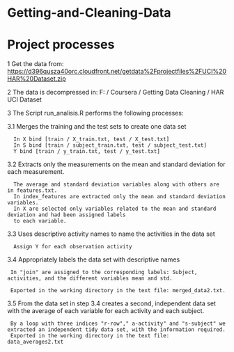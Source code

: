 Getting-and-Cleaning-Data
=========================

Project processes 
=================


1 Get the data from: https://d396qusza40orc.cloudfront.net/getdata%2Fprojectfiles%2FUCI%20HAR%20Dataset.zip

2 The data is decompressed in: 
   F: / Coursera / Getting Data Cleaning / HAR UCI Dataset 

3 The Script run_analisis.R performs the following processes: 

  3.1 Merges the training and the test sets to create one data set 

      In X bind [train / X_train.txt, test / X_test.txt] 
      In S bind [train / subject_train.txt, test / subject_test.txt] 
      Y bind [train / y_train.txt, test / y_test.txt] 

  3.2 Extracts only the measurements on the mean and standard deviation for each measurement.
  
      The average and standard deviation variables along with others are in features.txt.
      In index_features are extracted only the mean and standard deviation variables. 
      In X are selected only variables related to the mean and standard deviation and had been assigned labels
      to each variable. 

  3.3 Uses descriptive activity names to name the activities in the data set 
  
      Assign Y for each observation activity 

  3.4 Appropriately labels the data set with descriptive names 
  
     In "join" are assigned to the corresponding labels: Subject, activities, and the different variables mean and std.
  
     Exported in the working directory in the text file: merged_data2.txt. 

  3.5 From the data set in step 3.4 creates a second, independent data set with the average of each variable for each activity       and each subject.
 
     By a loop with three indices "r-row"," a-activity" and "s-subject" we extracted an independent tidy data set, with the information required.
     Exported in the working directory in the text file: data_averages2.txt
